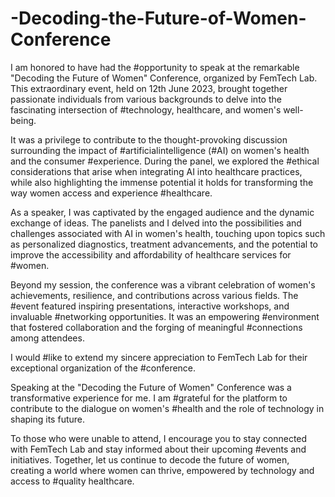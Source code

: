 # -Decoding-the-Future-of-Women-Conference
I am honored to have had the #opportunity to speak at the remarkable "Decoding the Future of Women" Conference, organized by FemTech Lab. This extraordinary event, held on 12th June 2023, brought together passionate individuals from various backgrounds to delve into the fascinating intersection of #technology, healthcare, and women's well-being.

It was a privilege to contribute to the thought-provoking discussion surrounding the impact of #artificialintelligence (#AI) on women's health and the consumer #experience. During the panel, we explored the #ethical considerations that arise when integrating AI into healthcare practices, while also highlighting the immense potential it holds for transforming the way women access and experience #healthcare.

As a speaker, I was captivated by the engaged audience and the dynamic exchange of ideas. The panelists and I delved into the possibilities and challenges associated with AI in women's health, touching upon topics such as personalized diagnostics, treatment advancements, and the potential to improve the accessibility and affordability of healthcare services for #women.

Beyond my session, the conference was a vibrant celebration of women's achievements, resilience, and contributions across various fields. The #event featured inspiring presentations, interactive workshops, and invaluable #networking opportunities. It was an empowering #environment that fostered collaboration and the forging of meaningful #connections among attendees.

I would #like to extend my sincere appreciation to FemTech Lab for their exceptional organization of the #conference.

Speaking at the "Decoding the Future of Women" Conference was a transformative experience for me. I am #grateful for the platform to contribute to the dialogue on women's #health and the role of technology in shaping its future.

To those who were unable to attend, I encourage you to stay connected with FemTech Lab and stay informed about their upcoming #events and initiatives. Together, let us continue to decode the future of women, creating a world where women can thrive, empowered by technology and access to #quality healthcare.
